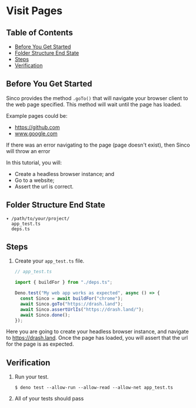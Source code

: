 # Visit Pages

## Table of Contents

- [Before You Get Started](#before-you-get-started)
- [Folder Structure End State](#folder-structure-end-state)
- [Steps](#steps)
- [Verification](#verification)

## Before You Get Started

Sinco provides the method `.goTo()` that will navigate your browser client to
the web page specified. This method will wait until the page has loaded.

Example pages could be:

- https://github.com
- www.google.com

If there was an error navigating to the page (page doesn't exist), then Sinco
will throw an error

In this tutorial, you will:

- Create a headless browser instance; and
- Go to a website;
- Assert the url is correct.

## Folder Structure End State

```text
▾ /path/to/your/project/
  app_test.ts
  deps.ts
```

## Steps

1. Create your `app_test.ts` file.

   ```typescript
   // app_test.ts

   import { buildFor } from "./deps.ts";

   Deno.test("My web app works as expected", async () => {
     const Sinco = await buildFor("chrome");
     await Sinco.goTo("https://drash.land");
     await Sinco.assertUrlIs("https://drash.land/");
     await Sinco.done();
   });
   ```

Here you are going to create your headless browser instance, and navigate to
https://drash.land. Once the page has loaded, you will assert that the url for
the page is as expected.

## Verification

1. Run your test.

   ```shell
   $ deno test --allow-run --allow-read --allow-net app_test.ts
   ```

2. All of your tests should pass
